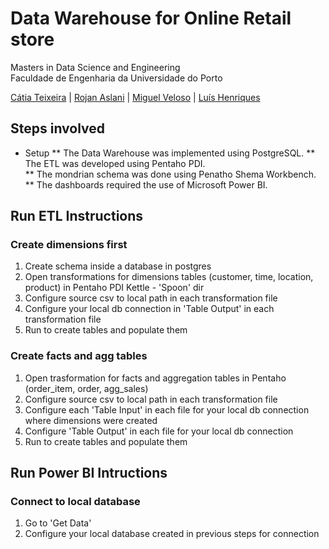 # Data Warehouse for Online Retail store

Masters in Data Science and Engineering  
Faculdade de Engenharia da Universidade do Porto

[Cátia Teixeira](https://github.com/crdsteixeira) | [Rojan Aslani](https://github.com/RojanAsl) | [Miguel Veloso](https://github.com/cmiguelsv) | [Luís Henriques](https://github.com/LuisPHenriques)

## Steps involved

* Setup
** The Data Warehouse was implemented using PostgreSQL.
** The ETL was developed using Pentaho PDI.  
** The mondrian schema was done using Penatho Shema Workbench.  
** The dashboards required the use of Microsoft Power BI.

## Run ETL Instructions 

### Create dimensions first

1. Create schema inside a database in postgres
2. Open transformations for dimensions tables (customer, time, location, product) in Pentaho PDI Kettle - 'Spoon' dir
3. Configure source csv to local path in each transformation file
4. Configure your local db connection in 'Table Output' in each transformation file
5. Run to create tables and populate them

### Create facts and agg tables

1. Open trasformation for facts and aggregation tables in Pentaho (order_item, order, agg_sales)
2. Configure source csv to local path in each transformation file
3. Configure each 'Table Input' in each file for your local db connection where dimensions were created
4. Configure 'Table Output' in each file for your local db connection
5. Run to create tables and populate them

## Run Power BI Intructions

### Connect to local database

1. Go to 'Get Data'
2. Configure your local database created in previous steps for connection
